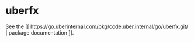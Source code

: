uberfx
======

See the [[ https://go.uberinternal.com/pkg/code.uber.internal/go/uberfx.git/ | package documentation ]].
